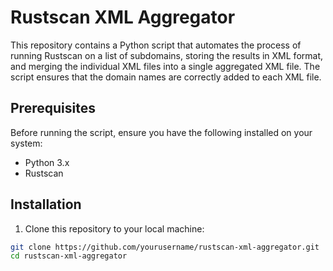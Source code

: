 # Rustscan XML Aggregator

This repository contains a Python script that automates the process of running Rustscan on a list of subdomains, storing the results in XML format, and merging the individual XML files into a single aggregated XML file. The script ensures that the domain names are correctly added to each XML file.

## Prerequisites

Before running the script, ensure you have the following installed on your system:

- Python 3.x
- Rustscan

## Installation

1. Clone this repository to your local machine:

```sh
git clone https://github.com/yourusername/rustscan-xml-aggregator.git
cd rustscan-xml-aggregator
```
